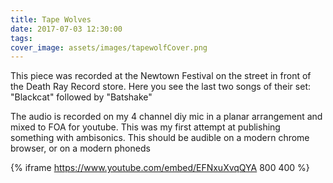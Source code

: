 ```yaml
---
title: Tape Wolves
date: 2017-07-03 12:30:00
tags:
cover_image: assets/images/tapewolfCover.png
---
```

This piece was recorded at the Newtown Festival on the street in front of the Death Ray Record store.  Here you see the last two songs of their set: "Blackcat" followed by "Batshake"

The audio is recorded on my 4 channel diy mic in a planar arrangement and mixed to FOA for youtube.  This was my first attempt at publishing something with ambisonics.  This should be audible on a modern chrome browser, or on a modern phoneds

{% iframe https://www.youtube.com/embed/EFNxuXvqQYA 800 400 %}